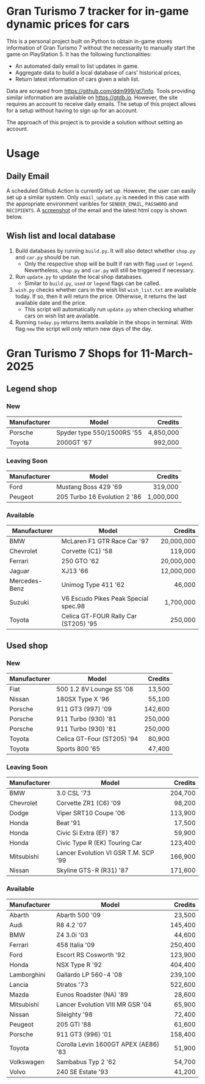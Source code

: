 # Gran Turismo 7 tracker for in-game dynamic prices for cars

This is a personal project built on Python to obtain in-game stores information of Gran Turismo 7 without the necessarity to manually start the game on PlayStation 5. It has the following functionalities:

- An automated daily email to list updates in game.
- Aggregate data to build a local database of cars' historical prices,
- Return latest information of cars given a wish list.

Data are scraped from https://github.com/ddm999/gt7info. Tools providing similar information are available on https://gtdb.io. However, the site requires an account to receive daily emails. The setup of this project allows for a setup without having to sign up for an account.

The approach of this project is to provide a solution without setting an account.

# Usage

## Daily Email

A scheduled Github Action is currently set up. However, the user can easily set up a similar system. Only `email_update.py` is needed in this case with the appropriate environment varibles for `SENDER_EMAIL`, `PASSWORD` and `RECIPIENTS`. A [screenshot](https://raw.githubusercontent.com/marcohoucheng/Gran-Turismo-7-Price-Tracker/main/data/email_screenshot.png) of the email and the latest html copy is shown below.

## Wish list and local database

1. Build databases by running `build.py`. It will also detect whether `shop.py` and `car.py` should be run.
    - Only the respective shop will be built if ran with flag `used` or `legend`. Nevertheless, `shop.py` and `car.py` will still be triggered if necessary.
2. Run `update.py` to update the local shop databases.
    - Similar to `build.py`, `used` or `legend` flags can be called.
3. `wish.py` checks whether cars in the wish list `wish_list.txt` are available today. If so, then it will return the price. Otherwise, it returns the last available date and the price.
    - This script will automatically run `update.py` when checking whather cars on wish list are available.
4. Running `today.py` returns items available in the shops in terminal. With flag `new` the script will only return new days of the day.


# Gran Turismo 7 Shops for 11-March-2025



## Legend shop

### New
 | Manufacturer | Model | Credits |
 | --- | --- | --: |
|Porsche|Spyder type 550/1500RS '55|4,850,000|
|Toyota|2000GT '67|992,000|

### Leaving Soon
 | Manufacturer | Model | Credits |
 | --- | --- | --: |
|Ford|Mustang Boss 429 '69|319,000|
|Peugeot|205 Turbo 16 Evolution 2 '86|1,000,000|

### Available
 | Manufacturer | Model | Credits |
 | --- | --- | --: |
|BMW|McLaren F1 GTR Race Car '97|20,000,000|
|Chevrolet|Corvette (C1) '58|119,000|
|Ferrari|250 GTO '62|20,000,000|
|Jaguar|XJ13 '66|12,000,000|
|Mercedes-Benz|Unimog Type 411 '62|46,000|
|Suzuki|V6 Escudo Pikes Peak Special spec.98|1,700,000|
|Toyota|Celica GT-FOUR Rally Car (ST205) '95|250,000|


## Used shop

### New
 | Manufacturer | Model | Credits |
 | --- | --- | --: |
|Fiat|500 1.2 8V Lounge SS '08|13,500|
|Nissan|180SX Type X '96|55,100|
|Porsche|911 GT3 (997) '09|142,600|
|Porsche|911 Turbo (930) '81|250,000|
|Porsche|911 Turbo (930) '81|250,000|
|Toyota|Celica GT-Four (ST205) '94|80,900|
|Toyota|Sports 800 '65|47,400|

### Leaving Soon
 | Manufacturer | Model | Credits |
 | --- | --- | --: |
|BMW|3.0 CSL '73|204,700|
|Chevrolet|Corvette ZR1 (C6) '09|98,200|
|Dodge|Viper SRT10 Coupe '06|113,900|
|Honda|Beat '91|17,500|
|Honda|Civic Si Extra (EF) '87|59,900|
|Honda|Civic Type R (EK) Touring Car|123,400|
|Mitsubishi|Lancer Evolution VI GSR T.M. SCP '99|166,900|
|Nissan|Skyline GTS-R (R31) '87|171,600|

### Available
 | Manufacturer | Model | Credits |
 | --- | --- | --: |
|Abarth|Abarth 500 '09|23,500|
|Audi|R8 4.2 '07|145,400|
|BMW|Z4 3.0i '03|44,600|
|Ferrari|458 Italia '09|250,400|
|Ford|Escort RS Cosworth '92|123,900|
|Honda|NSX Type R '92|404,400|
|Lamborghini|Gallardo LP 560-4 '08|239,100|
|Lancia|Stratos '73|522,600|
|Mazda|Eunos Roadster (NA) '89|28,600|
|Mitsubishi|Lancer Evolution VIII MR GSR '04|65,900|
|Nissan|Sileighty '98|72,400|
|Peugeot|205 GTI '88|61,600|
|Porsche|911 GT3 (996) '01|158,400|
|Toyota|Corolla Levin 1600GT APEX (AE86) '83|51,900|
|Volkswagen|Sambabus Typ 2 '62|54,700|
|Volvo|240 SE Estate '93|41,200|
